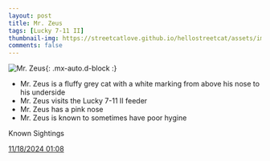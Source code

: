 ```yaml
---
layout: post
title: Mr. Zeus
tags: [Lucky 7-11 II]
thumbnail-img: https://streetcatlove.github.io/hellostreetcat/assets/img/mr_zeus.png
comments: false
---
```


![Mr. Zeus](https://streetcatlove.github.io/hellostreetcat/assets/img/mr_zeus.png){: .mx-auto.d-block :}

* Mr. Zeus is a fluffy grey cat with a white marking from above his nose to his underside
* Mr. Zeus visits the Lucky 7-11 II feeder
* Mr. Zeus has a pink nose
* Mr. Zeus is known to sometimes have poor hygine 

Known Sightings

[11/18/2024 01:08](https://youtu.be/Ut1l8WYUNuQ?si=zht0cIx4s5oIwYLO&t=360)
